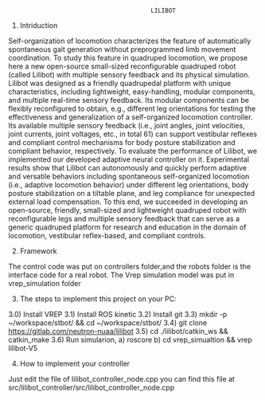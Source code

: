                                             LILIBOT

1) Intriduction

Self-organization of locomotion characterizes the feature of automatically spontaneous gait generation without preprogrammed limb movement coordination. To study this feature in quadruped locomotion, we propose here a new open-source small-sized reconfigurable quadruped robot (called Lilibot) with multiple sensory feedback and its physical simulation. Lilibot was designed as a friendly quadrupedal platform with unique characteristics, including lightweight, easy-handling, modular components, and multiple real-time sensory feedback. Its modular components can be flexibly reconfigured to obtain, e.g., different leg orientations for testing the effectiveness and generalization of a self-organized locomotion controller. Its available multiple sensory feedback (i.e., joint angles, joint velocities, joint currents, joint voltages, etc., in total 61) can support vestibular reflexes and compliant control mechanisms for body posture stabilization and compliant behavior, respectively. To evaluate the performance of Lilibot, we implemented our developed adaptive neural controller on it. Experimental results show that Lilibot can autonomously and quickly perform adaptive and versatile behaviors including spontaneous self-organized locomotion (i.e., adaptive locomotion behavior) under different leg orientations, body posture stabilization on a tiltable plane, and leg compliance for unexpected external load compensation. To this end, we succeeded in developing an open-source, friendly, small-sized and lightweight quadruped robot with reconfigurable legs and multiple sensory feedback that can serve as a generic quadruped platform for research and education in the domain of locomotion, vestibular reflex-based, and compliant controls.


2) Framework

The control code was put on controllers folder,and the robots folder is the interface code for a real robot. The Vrep simulation model was put in vrep_simulation folder

3) The steps to implement this project on your PC:

3.0) Install VREP
3.1) Install ROS kinetic
3.2) Install git
3.3) mkdir -p ~/workspace/stbot/ && cd ~/workspace/stbot/
3.4) git clone https://gitlab.com/neutron-nuaa/lilibot
3.5) cd ./lilibot/catkin_ws && catkin_make
3.6) Run simularion, 
    a) roscore
    b) cd vrep_simualtion && vrep lilibot-V5

4) How to implement your controller

 Just edit the file of lilibot_controller_node.cpp
you can find this file at src/lilibot_controller/src/lilibot_controller_node.cpp

